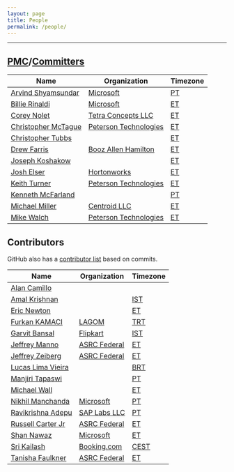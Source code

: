 ```yaml
---
layout: page
title: People
permalink: /people/
---
```


---

## [PMC]/[Committers]

| Name                                                        | Organization                        | Timezone   |
--------------------------------------------------------------|-------------------------------------|------------|
| [Arvind Shyamsundar](https://github.com/arvindshmicrosoft/) | [Microsoft][msft]                   | [PT][pt]   |
| [Billie Rinaldi](https://github.com/billierinaldi)          | [Microsoft][msft]                   | [ET][et]   |
| [Corey Nolet](https://github.com/cjnolet)                   | [Tetra Concepts LLC][tc]            | [ET][et]   |
| [Christopher McTague](https://github.com/cjmctague)         | [Peterson Technologies][ptech]      | [ET][et]   |
| [Christopher Tubbs](https://github.com/ctubbsii)            |                                     | [ET][et]   |
| [Drew Farris](https://github.com/drewfarris)                | [Booz Allen Hamilton][bah]          | [ET][et]   |
| [Joseph Koshakow](https://github.com/jkosh44)               |                                     | [ET][et]   |
| [Josh Elser](https://github.com/joshelser)                  | [Hortonworks][hw]                   | [ET][et]   |
| [Keith Turner](https://github.com/keith-turner)             | [Peterson Technologies][ptech]      | [ET][et]   |
| [Kenneth McFarland](https://github.com/kpm1985)             |                                     | [PT][pt]   |
| [Michael Miller](https://github.com/milleruntime)           | [Centroid LLC][centroid]            | [ET][et]   |
| [Mike Walch](https://github.com/mikewalch)                  | [Peterson Technologies][ptech]      | [ET][et]   |

## Contributors

GitHub also has a [contributor list](https://github.com/apache/fluo/graphs/contributors)
based on commits.

| Name                                                        | Organization                        | Timezone   |
--------------------------------------------------------------|-------------------------------------|------------|
| [Alan Camillo](https://github.com/alanblueshift)            |                                     |            |
| [Amal Krishnan](https://github.com/krishamal)               |                                     | [IST][ist] |
| [Eric Newton](https://github.com/ericnewton)                |                                     | [ET][et]   |
| [Furkan KAMACI](https://github.com/kamaci)                  | [LAGOM](https://www.lagom.ai)       | [TRT][trt] |
| [Garvit Bansal](https://github.com/Garvit244)               | [Flipkart](https://www.flipkart.com)| [IST][ist] |
| [Jeffrey Manno](https://github.com/Manno15)                 | [ASRC Federal](https://www.asrc.com)| [ET][et]   |
| [Jeffrey Zeiberg](https://github.com/jzeiberg)              | [ASRC Federal](https://www.asrc.com)| [ET][et]   |
| [Lucas Lima Vieira](https://github.com/llvieira)            |                                     | [BRT][brt] |
| [Manjiri Tapaswi](https://github.com/mptap)                 |                                     | [PT][pt]   |
| [Michael Wall](https://github.com/mjwall)                   |                                     | [ET][et]   |
| [Nikhil Manchanda](https://github.com/slicknik)             | [Microsoft][msft]                   | [PT][pt]   |
| [Ravikrishna Adepu](https://github.com/adepuravikrishna)    | [SAP Labs LLC](https://sap.com)     | [PT][pt]   |
| [Russell Carter Jr](https://github.com/rcarterjr)           | [ASRC Federal](https://www.asrc.com)| [ET][et]   |
| [Shan Nawaz](https://github.com/shannawaz)                  | [Microsoft][msft]                   | [ET][et]   |
| [Sri Kailash](https://github.com/srikailash)                | [Booking.com](https://booking.com)  | [CEST][cst]|
| [Tanisha Faulkner](https://github.com/plainolneesh)         | [ASRC Federal](https://www.asrc.com)| [ET][et]   |


[Committers]: https://www.apache.org/foundation/how-it-works.html#committers
[tc]: http://www.tetraconcepts.com/
[hw]: https://hortonworks.com/
[ptech]: https://www.ptech-llc.com/
[bah]: https://www.boozallen.com/
[et]: https://www.timeanddate.com/time/zones/et
[pt]: https://www.timeanddate.com/time/zones/pt
[ist]: https://www.timeanddate.com/time/zones/ist
[PMC]: https://www.apache.org/foundation/how-it-works.html#pmc
[msft]: https://www.microsoft.com
[brt]: https://www.timeanddate.com/time/zones/brt
[centroid]: http://www.centroid-llc.com/
[cst]:https://www.timeanddate.com/time/zones/cest
[trt]: https://www.timeanddate.com/time/zones/trt

